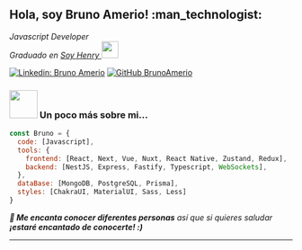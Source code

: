<h2> Hola, soy Bruno Amerio! :man_technologist: </h2>
<p><em>Javascript Developer</em> <br/>
<em>Graduado en <a href="https://www.soyhenry.com/">Soy Henry </a><img src="https://media.giphy.com/media/fYSnHlufseco8Fh93Z/giphy.gif" width="30"></em></p>


[![Linkedin: Bruno Amerio](https://img.shields.io/badge/-BrunoAmerio-blue?style=flat-square&logo=Linkedin&logoColor=white&link=https://www.linkedin.com/in/BrunoAmerio/)](https://www.linkedin.com/in/bruno-amerio/)
[![GitHub BrunoAmerio](https://img.shields.io/github/followers/BrunoAmerio?label=follow%20Me&style=social)](https://github.com/BrunoAmerio)

### <img src="https://media.giphy.com/media/VgCDAzcKvsR6OM0uWg/giphy.gif" width="50"> Un poco más sobre mi...  

```js
const Bruno = {
  code: [Javascript],
  tools: {
    frontend: [React, Next, Vue, Nuxt, React Native, Zustand, Redux],
    backend: [NestJS, Express, Fastify, Typescript, WebSockets],
  },
  dataBase: [MongoDB, PostgreSQL, Prisma],
  styles: [ChakraUI, MaterialUI, Sass, Less]
}
```

<em><b> :dancers: Me encanta conocer diferentes personas</b> así que si quieres saludar <b> ¡estaré encantado de conocerte!<b> :)</em>

---
